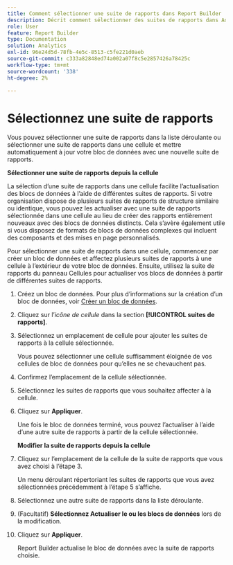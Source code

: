 ```yaml
---
title: Comment sélectionner une suite de rapports dans Report Builder
description: Décrit comment sélectionner des suites de rapports dans Adobe Report Builder
role: User
feature: Report Builder
type: Documentation
solution: Analytics
exl-id: 96e24d5d-78fb-4e5c-8513-c5fe221d0aeb
source-git-commit: c333a82848ed74a002a07f8c5e2857426a78425c
workflow-type: tm+mt
source-wordcount: '338'
ht-degree: 2%

---
```


# Sélectionnez une suite de rapports

Vous pouvez sélectionner une suite de rapports dans la liste déroulante ou sélectionner une suite de rapports dans une cellule et mettre automatiquement à jour votre bloc de données avec une nouvelle suite de rapports.

**Sélectionner une suite de rapports depuis la cellule**

La sélection d’une suite de rapports dans une cellule facilite l’actualisation des blocs de données à l’aide de différentes suites de rapports. Si votre organisation dispose de plusieurs suites de rapports de structure similaire ou identique, vous pouvez les actualiser avec une suite de rapports sélectionnée dans une cellule au lieu de créer des rapports entièrement nouveaux avec des blocs de données distincts. Cela s’avère également utile si vous disposez de formats de blocs de données complexes qui incluent des composants et des mises en page personnalisés.

Pour sélectionner une suite de rapports dans une cellule, commencez par créer un bloc de données et affectez plusieurs suites de rapports à une cellule à l’extérieur de votre bloc de données. Ensuite, utilisez la suite de rapports du panneau Cellules pour actualiser vos blocs de données à partir de différentes suites de rapports.

1. Créez un bloc de données.
Pour plus d’informations sur la création d’un bloc de données, voir [Créer un bloc de données](/help/analyze/report-builder/create-a-data-block.md).

1. Cliquez sur l’*icône de cellule* dans la section **[!UICONTROL suites de rapports]**.

1. Sélectionnez un emplacement de cellule pour ajouter les suites de rapports à la cellule sélectionnée.

   Vous pouvez sélectionner une cellule suffisamment éloignée de vos cellules de bloc de données pour qu’elles ne se chevauchent pas.

1. Confirmez l’emplacement de la cellule sélectionnée.

1. Sélectionnez les suites de rapports que vous souhaitez affecter à la cellule.

1. Cliquez sur **Appliquer**.

   Une fois le bloc de données terminé, vous pouvez l’actualiser à l’aide d’une autre suite de rapports à partir de la cellule sélectionnée.

   **Modifier la suite de rapports depuis la cellule**

1. Cliquez sur l’emplacement de la cellule de la suite de rapports que vous avez choisi à l’étape 3.

   Un menu déroulant répertoriant les suites de rapports que vous avez sélectionnées précédemment à l’étape 5 s’affiche.

1. Sélectionnez une autre suite de rapports dans la liste déroulante.

1. (Facultatif) **Sélectionnez Actualiser le ou les blocs de données** lors de la modification.

1. Cliquez sur **Appliquer**.

   Report Builder actualise le bloc de données avec la suite de rapports choisie.
